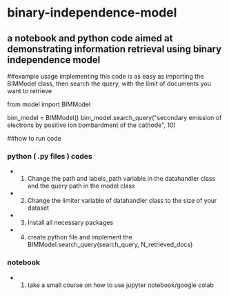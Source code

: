 # binary-independence-model

## a notebook and python code aimed at demonstrating information retrieval using binary independence model

##example usage
implementing this code is as easy as importing the BIMModel class, then search the query, with the limit of documents you want to retrieve

from model import BIMModel

bim_model = BIMModel()
bim_model.search_query("secondary emission of electrons by positive ion bombardment of the cathode", 10)

##how to run code
### python ( .py files ) codes
* 1.	Change the path and labels_path variable  in the datahandler class and the query path in the model class
* 2.	Change the limiter variable of datahandler class to the size of your dataset
* 3.	Install all necessary packages
*  4. create python file and implement the BIMModel.search_query(search_query, N_retrieved_docs)


### notebook
* 1. take a small course on how to use jupyter notebook/google colab

